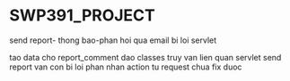 # SWP391_PROJECT
send report- thong bao-phan hoi qua email
bi loi servlet

tao data cho report_comment
dao classes truy van lien quan
servlet send report van con bi loi phan nhan action tu request chua fix duoc
